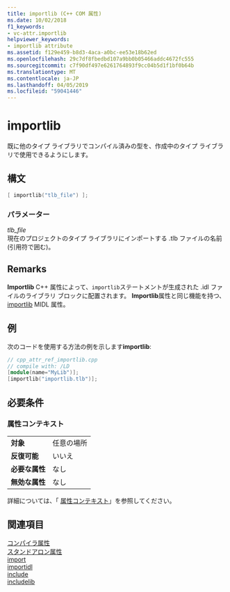 ```yaml
---
title: importlib (C++ COM 属性)
ms.date: 10/02/2018
f1_keywords:
- vc-attr.importlib
helpviewer_keywords:
- importlib attribute
ms.assetid: f129e459-b8d3-4aca-a0bc-ee53e18b62ed
ms.openlocfilehash: 29c7df8fbedbd107a9bb0b05466addc4672fc555
ms.sourcegitcommit: c7f90df497e6261764893f9cc04b5d1f1bf0b64b
ms.translationtype: MT
ms.contentlocale: ja-JP
ms.lasthandoff: 04/05/2019
ms.locfileid: "59041446"
---
```

# <a name="importlib"></a>importlib

既に他のタイプ ライブラリでコンパイル済みの型を、作成中のタイプ ライブラリで使用できるようにします。

## <a name="syntax"></a>構文

```cpp
[ importlib("tlb_file") ];
```

### <a name="parameters"></a>パラメーター

*tlb_file*<br/>
現在のプロジェクトのタイプ ライブラリにインポートする .tlb ファイルの名前 (引用符で囲む)。

## <a name="remarks"></a>Remarks

**Importlib** C++ 属性によって、`importlib`ステートメントが生成された .idl ファイルのライブラリ ブロックに配置されます。 **Importlib**属性と同じ機能を持つ、 [importlib](/windows/desktop/Midl/importlib) MIDL 属性。

## <a name="example"></a>例

次のコードを使用する方法の例を示します**importlib**:

```cpp
// cpp_attr_ref_importlib.cpp
// compile with: /LD
[module(name="MyLib")];
[importlib("importlib.tlb")];
```

## <a name="requirements"></a>必要条件

### <a name="attribute-context"></a>属性コンテキスト

|||
|-|-|
|**対象**|任意の場所|
|**反復可能**|いいえ|
|**必要な属性**|なし|
|**無効な属性**|なし|

詳細については、「 [属性コンテキスト](cpp-attributes-com-net.md#contexts)」を参照してください。

## <a name="see-also"></a>関連項目

[コンパイラ属性](compiler-attributes.md)<br/>
[スタンドアロン属性](stand-alone-attributes.md)<br/>
[import](import.md)<br/>
[importidl](importidl.md)<br/>
[include](include-cpp.md)<br/>
[includelib](includelib-cpp.md)